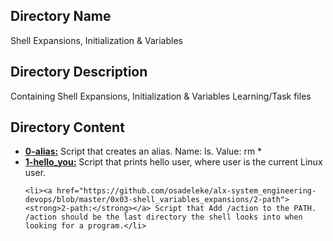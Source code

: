 <h2>Directory Name</h2>
<p>Shell Expansions, Initialization & Variables</p>

<h2>Directory Description</h2>
<p>Containing Shell Expansions, Initialization & Variables Learning/Task files</p>

<h2>Directory Content</h2>
<ul>
  <li><a href="https://github.com/osadeleke/alx-system_engineering-devops/blob/master/0x03-shell_variables_expansions/0-alias"><strong>0-alias:</strong></a> Script that creates an alias. Name: ls. Value: rm *</li>
  
   <li><a href="https://github.com/osadeleke/alx-system_engineering-devops/blob/master/0x03-shell_variables_expansions/1-hello_you"><strong>1-hello_you:</strong></a> Script that prints hello user, where user is the current Linux user.</li>
   
    <li><a href="https://github.com/osadeleke/alx-system_engineering-devops/blob/master/0x03-shell_variables_expansions/2-path"><strong>2-path:</strong></a> Script that Add /action to the PATH. /action should be the last directory the shell looks into when looking for a program.</li>
</ul>
